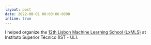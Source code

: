 ```yaml
---
layout: post
date: 2022-08-01 00:00:00-0000
inline: true
---
```


I helped organize the <a href="http://lxmls.it.pt/2022/"> 12th Lisbon Machine Learning School (LxMLS)</a> at Instituto Superior Técnico (IST - UL).